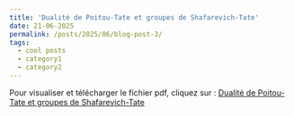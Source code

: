 ```yaml
---
title: 'Dualité de Poitou-Tate et groupes de Shafarevich-Tate'
date: 21-06-2025
permalink: /posts/2025/06/blog-post-3/
tags:
  - cool posts
  - category1
  - category2
---
```

Pour visualiser et télécharger le fichier pdf, cliquez sur : [Dualité de Poitou-Tate et groupes de Shafarevich-Tate](/files/Groupe_de_S_T.pdf)
